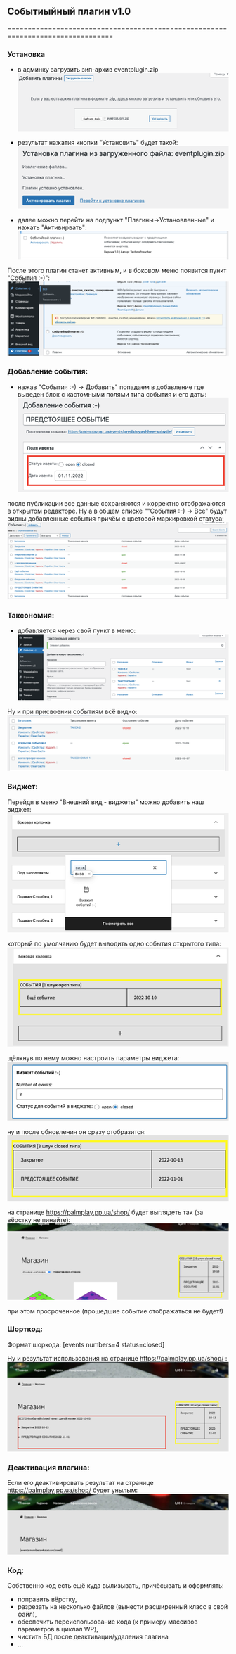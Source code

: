 ## Событиыйный плагин v1.0

================================================================================

### Установка



- в админку загрузить зип-архив eventplugin.zip
![img.png](img/img.png)

- результат нажатия кнопки "Установить" будет такой:
![img_1.png](img/img_1.png)

- далее можно перейти на подпункт "Плагины->Установленные" и нажать "Активирвать": 
![img_2.png](img/img_2.png)

После этого плагин станет активным, и в боковом меню появится пункт "События :-)":
![img_4.png](img/img_4.png)



### Добавление события:



- нажав "События :-) -> Добавить" попадаем в добавление где выведен блок с кастомными полями
типа события и его даты:
![img_5.png](img/img_5.png)

после публикации все данные сохраняются и корректно отображаются в открытом редакторе.
Ну а в общем списке ""События :-) -> Все" будут видны добавленные события причём с цветовой маркировкой статуса:
![img_6.png](img/img_6.png)



### Таксономия:



- добавляется через свой пункт в меню:
![img_7.png](img/img_7.png)

Ну и при присвоении событиям всё видно:
![img_8.png](img/img_8.png)

  
  
### Виджет:



Перейдя в меню "Внешний вид - виджеты" можно добавить наш виджет:
![img_9.png](img/img_9.png)

который по умолчанию будет выводить одно события открытого типа:
![img_10.png](img/img_10.png)

щёлкнув по нему можно настроить параметры виджета:
![img_12.png](img/img_12.png)

ну и после обновления он сразу отобразится:
![img_11.png](img/img_11.png)

на странице https://palmplay.pp.ua/shop/ будет выглядеть так (за вёрстку не пинайте):
![img_13.png](img/img_13.png)

при этом просроченное (прошедшие событие отображаться не будет!)



### Шорткод:



Формат шоркода: [events numbers=4 status=closed] 

Ну и результат использования на странице https://palmplay.pp.ua/shop/ :
![img_15.png](img/img_15.png)



### Деактивация плагина:



Если его деактивировать результат на странице https://palmplay.pp.ua/shop/ будет унылым:
![img_16.png](img/img_16.png)



### Код:



Собственно код есть ещё куда вылизывать, причёсывать и оформлять:
- поправить вёрстку, 
- разрезать на несколько файлов (вынести расширенный класс в свой файл), 
- обеспечить переиспользование кода (к примеру массивов параметров в циклал WP),
- чистить БД после деактивации/удаления плагина
- ...
